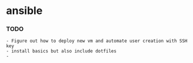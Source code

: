 # ansible

### TODO
    - Figure out how to deploy new vm and automate user creation with SSH key
    - install basics but also include dotfiles
    -